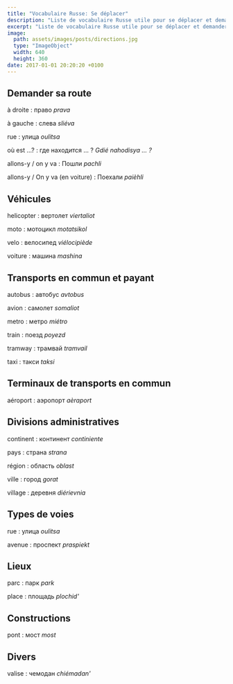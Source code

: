 ```yaml
---
title: "Vocabulaire Russe: Se déplacer"
description: "Liste de vocabulaire Russe utile pour se déplacer et demander sa route."
excerpt: "Liste de vocabulaire Russe utile pour se déplacer et demander sa route."
image:
  path: assets/images/posts/directions.jpg
  type: "ImageObject"
  width: 640
  height: 360
date: 2017-01-01 20:20:20 +0100
---
```

## Demander sa route

à droite
: право
*prava*

à gauche
: слева
*sliéva*

rue
: улица
*oulitsa*

où est ...?
: где находится ... ?
*Gdié nahodisya ... ?*

allons-y / on y va
: Пошли
*pachli*

allons-y / On y va (en voiture)
: Поехали
*paièhli*


## Véhicules

helicopter
: вертолет
*viertaliot*

moto
: мотоцикл
*motatsikol*

velo
: велосипед
*viélocipiède*

voiture
: машина
*mashina*


## Transports en commun et payant

autobus
: автобус
*avtobus*

avion
: самолет
*somaliot*

metro
: метро
*miétro*

train
: поезд
*poyezd*

tramway
: трамвай
*tramvail*

taxi
: такси
*taksi*


## Terminaux de transports en commun

aéroport
: аэропорт
*aèraport*


## Divisions administratives

continent
: континент
*continiente*

pays
: страна
*strana*

région
: область
*oblast*

ville
: город
*gorat*

village
: деревня
*diérievnia*


## Types de voies

rue
: улица
*oulitsa*

avenue
: проспект
*praspiekt*


## Lieux

parc
: парк
*park*

place
: площадь
*plochid'*


## Constructions

pont
: мост
*most*


## Divers

valise
: чемодан
*chiémadan'*
